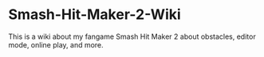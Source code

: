 # Smash-Hit-Maker-2-Wiki
This is a wiki about my fangame Smash Hit Maker 2 about obstacles, editor mode, online play, and more.
